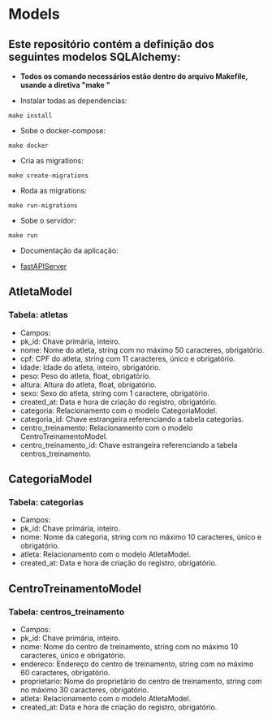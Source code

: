 # Models
## Este repositório contém a definição dos seguintes modelos SQLAlchemy:

- **Todos os comando necessários estão dentro do arquivo Makefile, usando a diretiva "make <parametro>"**

- Instalar todas as dependencias:

```shell
make install
```

- Sobe o docker-compose:

```shell
make docker
```

- Cria as migrations:

```shell
make create-migrations
```

- Roda as migrations:

```shell
make run-migrations
```

- Sobe o servidor:

```shell
make run
```

- Documentação da aplicação:

- [fastAPIServer](http://127.0.0.1:8000/docs)

## AtletaModel
### Tabela: atletas
- Campos:
- pk_id: Chave primária, inteiro.
- nome: Nome do atleta, string com no máximo 50 caracteres, obrigatório.
- cpf: CPF do atleta, string com 11 caracteres, único e obrigatório.
- idade: Idade do atleta, inteiro, obrigatório.
- peso: Peso do atleta, float, obrigatório.
- altura: Altura do atleta, float, obrigatório.
- sexo: Sexo do atleta, string com 1 caractere, obrigatório.
- created_at: Data e hora de criação do registro, obrigatório.
- categoria: Relacionamento com o modelo CategoriaModel.
- categoria_id: Chave estrangeira referenciando a tabela categorias.
- centro_treinamento: Relacionamento com o modelo CentroTreinamentoModel.
- centro_treinamento_id: Chave estrangeira referenciando a tabela centros_treinamento.

## CategoriaModel
### Tabela: categorias
- Campos:
- pk_id: Chave primária, inteiro.
- nome: Nome da categoria, string com no máximo 10 caracteres, único e obrigatório.
- atleta: Relacionamento com o modelo AtletaModel.
- created_at: Data e hora de criação do registro, obrigatório.

## CentroTreinamentoModel
### Tabela: centros_treinamento
- Campos:
- pk_id: Chave primária, inteiro.
- nome: Nome do centro de treinamento, string com no máximo 10 caracteres, único e obrigatório.
- endereco: Endereço do centro de treinamento, string com no máximo 60 caracteres, obrigatório.
- proprietario: Nome do proprietário do centro de treinamento, string com no máximo 30 caracteres, obrigatório.
- atleta: Relacionamento com o modelo AtletaModel.
- created_at: Data e hora de criação do registro, obrigatório.
